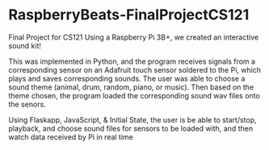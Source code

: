 # RaspberryBeats-FinalProjectCS121
Final Project for CS121
Using a Raspberry Pi 3B+, we created an interactive sound kit!

This was implemented in Python, and the program receives signals from a corresponding sensor on an Adafruit touch sensor soldered to the Pi, which plays and saves corresponding sounds. The user was able to choose a sound theme (animal, drum, random, piano, or music). Then based on the theme chosen, the program loaded the corresponding sound wav files onto the senors.

Using Flaskapp, JavaScript, & Initial State, the user is be able to start/stop, playback, and choose sound files for sensors to be loaded with, and then watch data received by Pi in real time
